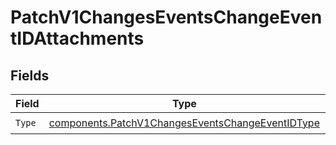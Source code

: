 # PatchV1ChangesEventsChangeEventIDAttachments


## Fields

| Field                                                                                                                | Type                                                                                                                 | Required                                                                                                             | Description                                                                                                          |
| -------------------------------------------------------------------------------------------------------------------- | -------------------------------------------------------------------------------------------------------------------- | -------------------------------------------------------------------------------------------------------------------- | -------------------------------------------------------------------------------------------------------------------- |
| `Type`                                                                                                               | [components.PatchV1ChangesEventsChangeEventIDType](../../models/components/patchv1changeseventschangeeventidtype.md) | :heavy_check_mark:                                                                                                   | N/A                                                                                                                  |